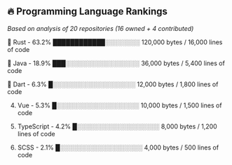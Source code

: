 ## 🔥 Programming Language Rankings

*Based on analysis of 20 repositories (16 owned + 4 contributed)*

🥇 Rust - 63.2%
████████████░░░░░░░░ 120,000 bytes / 16,000 lines of code

🥈 Java - 18.9%
███░░░░░░░░░░░░░░░░░ 36,000 bytes / 5,400 lines of code

🥉 Dart - 6.3%
█░░░░░░░░░░░░░░░░░░░ 12,000 bytes / 1,800 lines of code

4. Vue - 5.3%
█░░░░░░░░░░░░░░░░░░░ 10,000 bytes / 1,500 lines of code

5. TypeScript - 4.2%
█░░░░░░░░░░░░░░░░░░░ 8,000 bytes / 1,200 lines of code

6. SCSS - 2.1%
█░░░░░░░░░░░░░░░░░░░ 4,000 bytes / 500 lines of code
